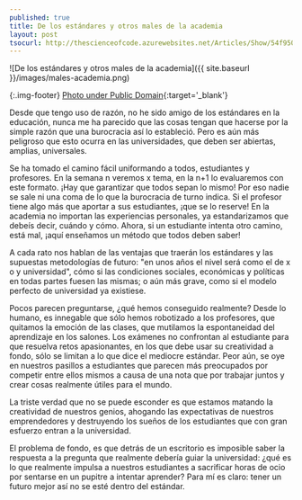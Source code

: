 ```yaml
---
published: true
title: De los estándares y otros males de la academia
layout: post
tsocurl: http://thescienceofcode.azurewebsites.net/Articles/Show/54f950421a28751b30b1a28c
---
```

![De los estándares y otros males de la academia]({{ site.baseurl }}/images/males-academia.png)

{:.img-footer}
[Photo under Public Domain](https://commons.wikimedia.org/wiki/File:Teaching_punctuation,_by_J._W._Orr.png){:target='_blank'}

Desde que tengo uso de razón, no he sido amigo de los estándares en la educación, nunca me ha parecido que las cosas tengan que hacerse por la simple razón que una burocracia así lo estableció. Pero es aún más peligroso que esto ocurra en las universidades, que deben ser abiertas, amplias, universales.
<!--more-->

Se ha tomado el camino fácil uniformando a todos, estudiantes y profesores. En la semana n veremos x tema, en la n+1 lo evaluaremos con este formato. ¡Hay que garantizar que todos sepan lo mismo! Por eso nadie se sale ni una coma de lo que la burocracia de turno indica. Si el profesor tiene algo más que aportar a sus estudiantes, ¡que se lo reserve! En la academia no importan las experiencias personales, ya estandarizamos que debeís decir, cuándo y cómo. Ahora, si un estudiante intenta otro camino, está mal, ¡aquí enseñamos un método que todos deben saber! 

A cada rato nos hablan de las ventajas que traerán los estándares y las supuestas metodologías de futuro: "en unos años el nivel será como el de x o y universidad", cómo si las condiciones sociales, económicas y políticas en todas partes fuesen las mismas; o aún más grave, como si el modelo perfecto de universidad ya existiese. 

Pocos parecen preguntarse, ¿qué hemos conseguido realmente? Desde lo humano, es innegable que sólo hemos robotizado a los profesores, que quitamos la emoción de las clases, que mutilamos la espontaneidad del aprendizaje en los salones. Los exámenes no confrontan al estudiante para que resuelva retos apasionantes, en los que debe usar su creatividad a fondo, sólo se limitan a lo que dice el mediocre estándar. Peor aún, se oye en nuestros pasillos a estudiantes que parecen más preocupados por competir entre ellos mismos a causa de una nota que por trabajar juntos y crear cosas realmente útiles para el mundo. 

La triste verdad que no se puede esconder es que estamos matando la creatividad de nuestros genios, ahogando las expectativas de nuestros emprendedores y destruyendo los sueños de los estudiantes que con gran esfuerzo entran a la universidad. 

El problema de fondo, es que detrás de un escritorio es imposible saber la respuesta a la pregunta que realmente debería guiar la universidad: ¿qué es lo que realmente impulsa a nuestros estudiantes a sacrificar horas de ocio por sentarse en un pupitre a intentar aprender? Para mí es claro: tener un futuro mejor así no se esté dentro del estándar. 
